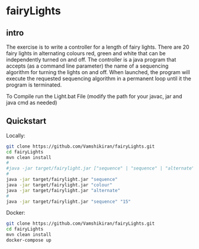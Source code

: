 # fairyLights
## intro

The exercise is to write a controller for a length of fairy lights.  There are 20 fairy lights in alternating colours red, green and white that can be independently turned on and off. 
The controller is a java program that accepts (as a command line parameter) the name of a sequencing algorithm for turning the lights on and off.  When launched, the program will execute the requested sequencing algorithm in a permanent loop until it the program is terminated.  

To Compile run the Light.bat File (modify the path for your javac, jar and java cmd as needed)

## Quickstart
Locally:
```bash
git clone https://github.com/Vamshikiran/fairyLights.git
cd fairyLights
mvn clean install
#
#java -jar target/fairylight.jar ["sequence" | "sequence" | "alternate"] numberOfLights
#
java -jar target/fairylight.jar "sequence"
java -jar target/fairylight.jar "colour"
java -jar target/fairylight.jar "alternate" 
#
java -jar target/fairylight.jar "sequence" "15"
```
Docker:
```bash
git clone https://github.com/Vamshikiran/fairyLights.git
cd fairyLights
mvn clean install
docker-compose up
```


